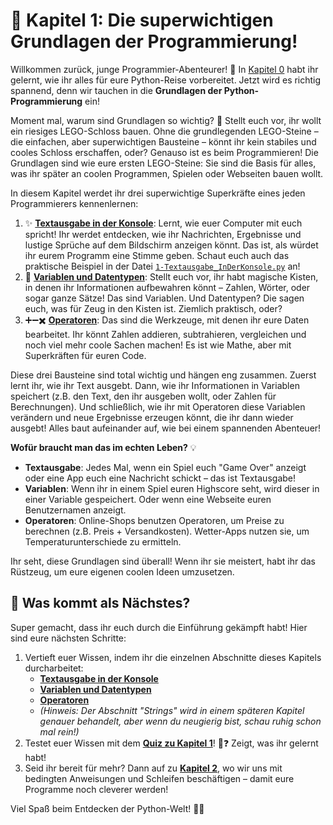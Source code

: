 # 🚀 Kapitel 1: Die superwichtigen Grundlagen der Programmierung!

Willkommen zurück, junge Programmier-Abenteurer! 👋 In [Kapitel 0](../Kapitel_0/Kapitel_0.md) habt ihr gelernt, wie ihr alles für eure Python-Reise vorbereitet. Jetzt wird es richtig spannend, denn wir tauchen in die **Grundlagen der Python-Programmierung** ein!

Moment mal, warum sind Grundlagen so wichtig? 🤔 Stellt euch vor, ihr wollt ein riesiges LEGO-Schloss bauen. Ohne die grundlegenden LEGO-Steine – die einfachen, aber superwichtigen Bausteine – könnt ihr kein stabiles und cooles Schloss erschaffen, oder? Genauso ist es beim Programmieren! Die Grundlagen sind wie eure ersten LEGO-Steine: Sie sind die Basis für alles, was ihr später an coolen Programmen, Spielen oder Webseiten bauen wollt.

In diesem Kapitel werdet ihr drei superwichtige Superkräfte eines jeden Programmierers kennenlernen:

1.  ✨ **[Textausgabe in der Konsole](Textausgabe_InDerKonsole.md)**: Lernt, wie euer Computer mit euch spricht! Ihr werdet entdecken, wie ihr Nachrichten, Ergebnisse und lustige Sprüche auf dem Bildschirm anzeigen könnt. Das ist, als würdet ihr eurem Programm eine Stimme geben. Schaut euch auch das praktische Beispiel in der Datei [`1-Textausgabe_InDerKonsole.py`](../1-Textausgabe_InDerKonsole.py:0) an!
2.  🧠 **[Variablen und Datentypen](Variablen_und_Datentypen.md)**: Stellt euch vor, ihr habt magische Kisten, in denen ihr Informationen aufbewahren könnt – Zahlen, Wörter, oder sogar ganze Sätze! Das sind Variablen. Und Datentypen? Die sagen euch, was für Zeug in den Kisten ist. Ziemlich praktisch, oder?
3.  ➕➖✖️ **[Operatoren](Operatoren.md)**: Das sind die Werkzeuge, mit denen ihr eure Daten bearbeitet. Ihr könnt Zahlen addieren, subtrahieren, vergleichen und noch viel mehr coole Sachen machen! Es ist wie Mathe, aber mit Superkräften für euren Code.

Diese drei Bausteine sind total wichtig und hängen eng zusammen. Zuerst lernt ihr, wie ihr Text ausgebt. Dann, wie ihr Informationen in Variablen speichert (z.B. den Text, den ihr ausgeben wollt, oder Zahlen für Berechnungen). Und schließlich, wie ihr mit Operatoren diese Variablen verändern und neue Ergebnisse erzeugen könnt, die ihr dann wieder ausgebt! Alles baut aufeinander auf, wie bei einem spannenden Abenteuer!

**Wofür braucht man das im echten Leben?** 💡
*   **Textausgabe**: Jedes Mal, wenn ein Spiel euch "Game Over" anzeigt oder eine App euch eine Nachricht schickt – das ist Textausgabe!
*   **Variablen**: Wenn ihr in einem Spiel euren Highscore seht, wird dieser in einer Variable gespeichert. Oder wenn eine Webseite euren Benutzernamen anzeigt.
*   **Operatoren**: Online-Shops benutzen Operatoren, um Preise zu berechnen (z.B. Preis + Versandkosten). Wetter-Apps nutzen sie, um Temperaturunterschiede zu ermitteln.

Ihr seht, diese Grundlagen sind überall! Wenn ihr sie meistert, habt ihr das Rüstzeug, um eure eigenen coolen Ideen umzusetzen.

## 🧭 Was kommt als Nächstes?

Super gemacht, dass ihr euch durch die Einführung gekämpft habt! Hier sind eure nächsten Schritte:

1.  Vertieft euer Wissen, indem ihr die einzelnen Abschnitte dieses Kapitels durcharbeitet:
    *   **[Textausgabe in der Konsole](Textausgabe_InDerKonsole.md)**
    *   **[Variablen und Datentypen](Variablen_und_Datentypen.md)**
    *   **[Operatoren](Operatoren.md)**
    *   *(Hinweis: Der Abschnitt "Strings" wird in einem späteren Kapitel genauer behandelt, aber wenn du neugierig bist, schau ruhig schon mal rein!)*
2.  Testet euer Wissen mit dem **[Quiz zu Kapitel 1](Kapitel_1_Quiz.md)**! 🧠❓ Zeigt, was ihr gelernt habt!
3.  Seid ihr bereit für mehr? Dann auf zu **[Kapitel 2](../Kapitel_2/Kapitel_2.md)**, wo wir uns mit bedingten Anweisungen und Schleifen beschäftigen – damit eure Programme noch cleverer werden!

Viel Spaß beim Entdecken der Python-Welt! 🚀🐍
